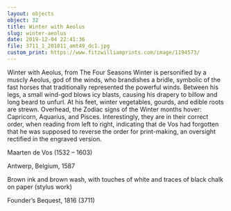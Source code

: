 ```yaml
---
layout: objects
object: 32
title: Winter with Aeolus
slug: winter-aeolus
date: 2019-12-04 22:41:36
file: 3711_1_201811_amt49_dc1.jpg
custom_print: https://www.fitzwilliamprints.com/image/1194573/
---
```

Winter with Aeolus,  from The Four Seasons  Winter is personified by a muscly Aeolus, god of the winds, who brandishes a bridle, symbolic of the fast horses that traditionally represented the powerful winds. Between his legs, a small wind-god blows icy blasts, causing his drapery to billow and long beard to unfurl. At his feet, winter vegetables, gourds, and edible roots  are strewn. Overhead, the Zodiac signs of the  Winter months hover: Capricorn, Aquarius, and Pisces. Interestingly, they are in their correct order, when reading from left to right, indicating that de Vos had forgotten that he was supposed to reverse the order for print-making, an oversight rectified in the engraved version.

Maarten de Vos (1532 – 1603)  

Antwerp, Belgium, 1587  

Brown ink and brown wash, with touches of white and traces of black chalk on paper (stylus work)  

Founder’s Bequest, 1816 (3711)
